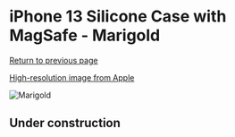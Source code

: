 # iPhone 13 Silicone Case with MagSafe - Marigold

[Return to previous page](/iphone_13)

[High-resolution image from Apple](https://store.storeimages.cdn-apple.com/8756/as-images.apple.com/is/MM243?wid=4500&hei=4500&fmt=png)

<div style="width: 500px"><img src="/everyphone/MM243.png" alt="Marigold"></div>

## Under construction
